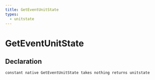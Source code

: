 ```yaml
---
title: GetEventUnitState
types:
  - unitstate
---
```


# GetEventUnitState

## Declaration

```
constant native GetEventUnitState takes nothing returns unitstate
```